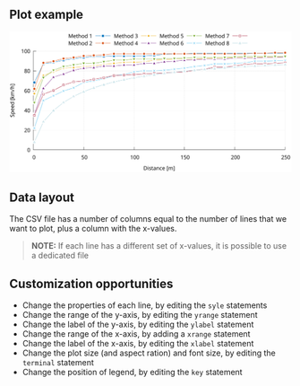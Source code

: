 ## Plot example
![scatter](pic/screenshot.png)

## Data layout

The CSV file has a number of columns equal to the number of lines that we want to plot, plus a column with the x-values.

> **NOTE:**
> If each line has a different set of x-values, it is possible to use a dedicated file

## Customization opportunities

* Change the properties of each line, by editing the `syle` statements
* Change the range of the y-axis, by editing the `yrange` statement
* Change the label of the y-axis, by editing the `ylabel` statement
* Change the range of the x-axis, by adding a `xrange` statement
* Change the label of the x-axis, by editing the `xlabel` statement
* Change the plot size (and aspect ration) and font size, by editing the `terminal` statement
* Change the position of legend, by editing the `key` statement